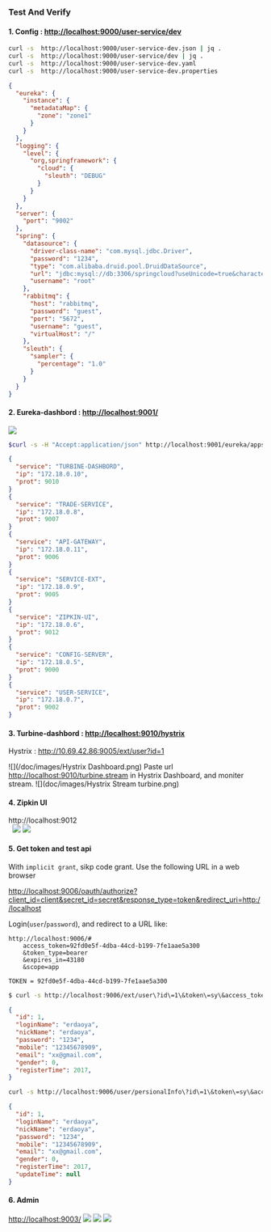 ### Test And Verify
#### 1. Config : [http://localhost:9000/user-service/dev](http://localhost:9000/user-service/dev)
```bash
curl -s  http://localhost:9000/user-service-dev.json | jq .
curl -s  http://localhost:9000/user-service/dev | jq .
curl -s  http://localhost:9000/user-service-dev.yaml
curl -s  http://localhost:9000/user-service-dev.properties
```
```json
{
  "eureka": {
    "instance": {
      "metadataMap": {
        "zone": "zone1"
      }
    }
  },
  "logging": {
    "level": {
      "org,springframework": {
        "cloud": {
          "sleuth": "DEBUG"
        }
      }
    }
  },
  "server": {
    "port": "9002"
  },
  "spring": {
    "datasource": {
      "driver-class-name": "com.mysql.jdbc.Driver",
      "password": "1234",
      "type": "com.alibaba.druid.pool.DruidDataSource",
      "url": "jdbc:mysql://db:3306/springcloud?useUnicode=true&characterEncoding=UTF-8",
      "username": "root"
    },
    "rabbitmq": {
      "host": "rabbitmq",
      "password": "guest",
      "port": "5672",
      "username": "guest",
      "virtualHost": "/"
    },
    "sleuth": {
      "sampler": {
        "percentage": "1.0"
      }
    }
  }
}
```
#### 2. Eureka-dashbord : [http://localhost:9001/](http://localhost:9001/)
![](/doc/images/eureka-admin.png)

```bash
$curl -s -H "Accept:application/json" http://localhost:9001/eureka/apps | jq '.applications.application[] | {service: .name, ip: .instance[].ipAddr, prot: .instance[].port."$"}'
```

```json
{
  "service": "TURBINE-DASHBORD",
  "ip": "172.18.0.10",
  "prot": 9010
}
{
  "service": "TRADE-SERVICE",
  "ip": "172.18.0.8",
  "prot": 9007
}
{
  "service": "API-GATEWAY",
  "ip": "172.18.0.11",
  "prot": 9006
}
{
  "service": "SERVICE-EXT",
  "ip": "172.18.0.9",
  "prot": 9005
}
{
  "service": "ZIPKIN-UI",
  "ip": "172.18.0.6",
  "prot": 9012
}
{
  "service": "CONFIG-SERVER",
  "ip": "172.18.0.5",
  "prot": 9000
}
{
  "service": "USER-SERVICE",
  "ip": "172.18.0.7",
  "prot": 9002
}
```
#### 3. Turbine-dashbord : [http://localhost:9010/hystrix](http://localhost:9010/hystrix)

Hystrix : http://10.69.42.86:9005/ext/user?id=1

![](/doc/images/Hystrix Dashboard.png)
Paste url [http://localhost:9010/turbine.stream](http://localhost:9010/turbine.stream) in Hystrix Dashboard, and moniter stream.
![](doc/images/Hystrix Stream turbine.png)


#### 4. Zipkin UI

   http://localhost:9012   
   ![](/doc/images/zipkin01.png)
   ![](/doc/images/zipkin02.png)

#### 5. Get token and test api
With `implicit grant`, sikp code grant. Use the following URL in a web browser

[http://localhost:9006/oauth/authorize?client_id=client&secret_id=secret&response_type=token&redirect_uri=http://localhost](http://localhost:9006/oauth/authorize?client_id=client&secret_id=secret&response_type=token&redirect_uri=http://localhost)

Login(`user`/`password`), and redirect to a URL like:

```
http://localhost:9006/#
    access_token=92fd0e5f-4dba-44cd-b199-7fe1aae5a300
    &token_type=bearer
    &expires_in=43180
    &scope=app

```

`TOKEN = 92fd0e5f-4dba-44cd-b199-7fe1aae5a300`


```bash
$ curl -s http://localhost:9006/ext/user\?id\=1\&token\=sy\&access_token\=92fd0e5f-4dba-44cd-b199-7fe1aae5a300 |jq .
```

```json
{
  "id": 1,
  "loginName": "erdaoya",
  "nickName": "erdaoya",
  "password": "1234",
  "mobile": "12345678909",
  "email": "xx@gmail.com",
  "gender": 0,
  "registerTime": 2017,
}
```
```bash
curl -s http://localhost:9006/user/persionalInfo\?id\=1\&token\=sy\&access_token\=92fd0e5f-4dba-44cd-b199-7fe1aae5a300 |jq .
```
```json
{
  "id": 1,
  "loginName": "erdaoya",
  "nickName": "erdaoya",
  "password": "1234",
  "mobile": "12345678909",
  "email": "xx@gmail.com",
  "gender": 0,
  "registerTime": 2017,
  "updateTime": null
}
```

#### 6. Admin
   
   [http://localhost:9003/](http://localhost:9003/)
   ![](/doc/images/admin01.png)
   ![](/doc/images/admin02.png)
   ![](/doc/images/admin03.png)
